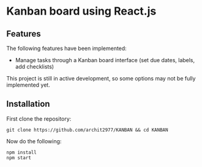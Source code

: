 
# Kanban board using React.js

## Features

The following features have been implemented:

* Manage tasks through a Kanban board interface (set due dates, labels, add checklists)

This project is still in active development, so some options may not be fully implemented yet.

## Installation

First clone the repository:

```
git clone https://github.com/archit2977/KANBAN && cd KANBAN

```
Now do the following:
```
npm install
npm start
```
